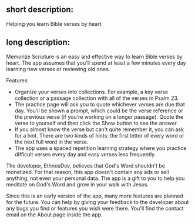 ## short description: 

Helping you learn Bible verses by heart

## long description:

Memorize Scripture is an easy and effective way to learn Bible verses by heart. The app assumes that you'll spend at least a few minutes every day learning new verses or reviewing old ones.

Features:

- Organize your verses into collections. For example, a key verse collection or a passage collection with all of the verses in Psalm 23.
- The practice page will ask you to quote whichever verses are due that day. You'll be shown a prompt, which could be the verse reference or the previous verse (if you're working on a longer passage). Quote the verse to yourself and then click the Show button to see the answer. 
- If you almost know the verse but can't quite remember it, you can ask for a hint. There are two kinds of hints: the first letter of every word or the next full word in the verse.
- The app uses a spaced repetition learning strategy where you practice difficult verses every day and easy verses less frequently.

The developer, EthnosDev, believes that God's Word shouldn't be monetized. For that reason, this app doesn't contain any ads or sell anything, not even your personal data. The app is a gift to you to help you meditate on God's Word and grow in your walk with Jesus.

Since this is an early version of the app, many more features are planned for the future. You can help by giving your feedback to the developer about any bugs you find or features you wish were there. You'll find the contact email on the About page inside the app.